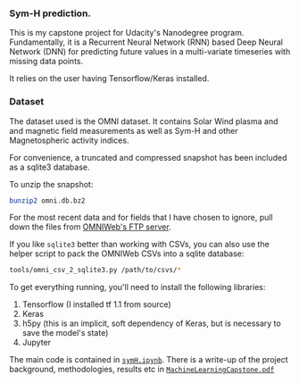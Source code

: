 ### Sym-H prediction.

This is my capstone project for Udacity's Nanodegree program.  Fundamentally, it
is a Recurrent Neural Network (RNN) based Deep Neural Network (DNN) for
predicting future values in a multi-variate timeseries with missing data points.

It relies on the user having Tensorflow/Keras installed.

### Dataset

The dataset used is the OMNI dataset.  It contains Solar Wind plasma and
and magnetic field measurements as well as Sym-H and other Magnetospheric
activity indices.

For convenience, a truncated and compressed snapshot has been included as a
sqlite3 database.

To unzip the snapshot:

```sh
bunzip2 omni.db.bz2
```

For the most recent data and for fields that I have chosen to ignore, pull down
the files from [OMNIWeb's FTP server](ftp://spdf.gsfc.nasa.gov/pub/data/omni/high_res_omni/).

If you like `sqlite3` better than working with CSVs, you can also use the helper
script to pack the OMNIWeb CSVs into a sqlite database:

```sh
tools/omni_csv_2_sqlite3.py /path/to/csvs/*
```

To get everything running, you'll need to install the following libraries:

1. Tensorflow (I installed tf 1.1 from source)
2. Keras
3. h5py (this is an implicit, soft dependency of Keras, but is necessary to save the model's state)
4. Jupyter

The main code is contained in [`symH.ipynb`](symH.ipynb).  There is a write-up of the project background, methodologies, results etc in [`MachineLearningCapstone.pdf`](MachineLearningCapstone.pdf)

